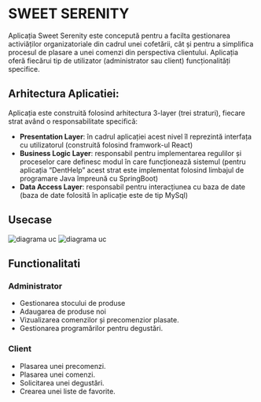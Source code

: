 # SWEET SERENITY

Aplicația Sweet Serenity este concepută pentru a facilta gestionarea activiăților organizatoriale din cadrul unei cofetării, cât și pentru a simplifica procesul de plasare a unei comenzi din perspectiva clientului. Aplicația oferă fiecărui tip de utilizator (administrator sau client) funcționalități specifice. 

## Arhitectura Aplicatiei:
Aplicația este construită folosind arhitectura 3-layer (trei straturi), fiecare strat având o responsabilitate specifică:
  - **Presentation Layer**: în cadrul aplicației acest nivel îl reprezintă interfața cu utilizatorul (construită folosind framwork-ul React)
  - **Business Logic Layer**: responsabil pentru implementarea regulilor și proceselor care definesc modul în care funcționează sistemul (pentru aplicația “DentHelp” acest strat este implementat folosind limbajul 
 de programare Java împreună cu SpringBoot)
  - **Data Access Layer**: responsabil pentru interacțiunea cu baza de date (baza de date folosită în aplicație este de tip MySql)

## Usecase
  ![diagrama uc](doc/userUC.png)   ![diagrama uc](doc/userUC.png)
  
## Functionalitati

  ### Administrator 
  - Gestionarea stocului de produse
  - Adaugarea de produse noi
  - Vizualizarea comenzilor și precomenzior plasate.
  - Gestionarea programărilor pentru degustări.

  ### Client
  - Plasarea unei precomenzi.
  - Plasarea unei comenzi.
  - Solicitarea unei degustări.
  - Crearea unei liste de favorite.

